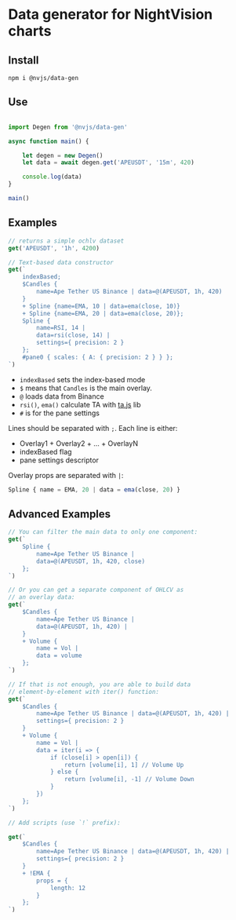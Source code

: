 
# Data generator for NightVision charts

## Install

`npm i @nvjs/data-gen`

## Use

```js

import Degen from '@nvjs/data-gen'

async function main() {

    let degen = new Degen()
    let data = await degen.get('APEUSDT', '15m', 420)

    console.log(data)
}

main()

```

## Examples

```js
// returns a simple ochlv dataset
get('APEUSDT', '1h', 4200)

// Text-based data constructor
get(`
    indexBased;
    $Candles {
        name=Ape Tether US Binance | data=@(APEUSDT, 1h, 420)
    }
    + Spline {name=EMA, 10 | data=ema(close, 10)}
    + Spline {name=EMA, 20 | data=ema(close, 20)};
    Spline {
        name=RSI, 14 |
        data=rsi(close, 14) |
        settings={ precision: 2 }
    };
    #pane0 { scales: { A: { precision: 2 } } };
`)
```

- `indexBased` sets the index-based mode
- `$` means that `Candles` is the main overlay.
- `@` loads data from Binance
- `rsi()`, `ema()` calculate TA with [ta.js](https://github.com/Bitvested/ta.js) lib
- `#` is for the pane settings

Lines should be separated with `;`. Each line is either:

- Overlay1 + Overlay2 + ... + OverlayN
- indexBased flag
- pane settings descriptor

Overlay props are separated with `|`:

```js
Spline { name = EMA, 20 | data = ema(close, 20) }
```

## Advanced Examples

```js
// You can filter the main data to only one component:
get(`
    Spline {
        name=Ape Tether US Binance |
        data=@(APEUSDT, 1h, 420, close)
    };
`)

// Or you can get a separate component of OHLCV as
// an overlay data:
get(`
    $Candles {
        name=Ape Tether US Binance |
        data=@(APEUSDT, 1h, 420) |
    }
    + Volume {
        name = Vol |
        data = volume
    };
`)

// If that is not enough, you are able to build data
// element-by-element with iter() function:
get(`
    $Candles {
        name=Ape Tether US Binance | data=@(APEUSDT, 1h, 420) |
        settings={ precision: 2 }
    }
    + Volume {
        name = Vol |
        data = iter(i => {
            if (close[i] > open[i]) {
                return [volume[i], 1] // Volume Up
            } else {
                return [volume[i], -1] // Volume Down
            }
        })
    };
`)

// Add scripts (use `!` prefix):

get(`
    $Candles {
        name=Ape Tether US Binance | data=@(APEUSDT, 1h, 420) |
        settings={ precision: 2 }
    }
    + !EMA {
        props = {
            length: 12
        }
    };
`)
```

